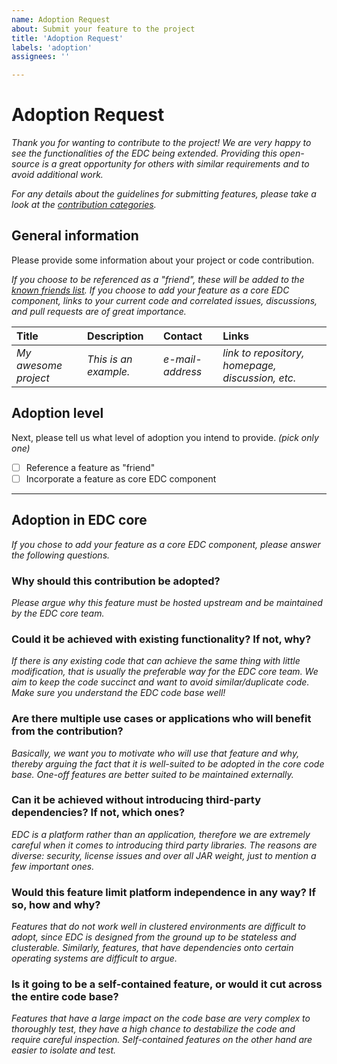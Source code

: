```yaml
---
name: Adoption Request
about: Submit your feature to the project
title: 'Adoption Request'
labels: 'adoption'
assignees: ''

---
```


# Adoption Request

_Thank you for wanting to contribute to the project! We are very happy to see the functionalities of the
EDC being extended. Providing this open-source is a great opportunity for others with similar requirements
and to avoid additional work._

_For any details about the guidelines for submitting features, please take a look at the
[contribution categories](https://github.com/eclipse-dataspaceconnector/DataSpaceConnector/blob/main/contribution_categories.md)._


## General information

Please provide some information about your project or code contribution. 

_If you choose to be referenced as a "friend", these will be added to the [known friends list](https://github.com/eclipse-dataspaceconnector/DataSpaceConnector/blob/main/known_friends.md)._
_If you choose to add your feature as a core EDC component, links to your current code and correlated issues,
discussions, and pull requests are of great importance._

| Title | Description | Contact | Links
| :--- | :--- | :--- | :---
| _My awesome project_ | _This is an example._ | _e-mail-address_ | _link to repository, homepage, discussion, etc._


## Adoption level

Next, please tell us what level of adoption you intend to provide. _(pick only one)_

- [ ] Reference a feature as "friend"
- [ ] Incorporate a feature as core EDC component

---

## Adoption in EDC core

_If you chose to add your feature as a core EDC component, please answer the following questions._

### Why should this contribution be adopted?
_Please argue why this feature must be hosted upstream and be maintained by the EDC core team._

### Could it be achieved with existing functionality? If not, why?
_If there is any existing code that can achieve the same thing with little modification, that is usually
the preferable way for the EDC core team. We aim to keep the code succinct and want to avoid similar/duplicate
code. Make sure you understand the EDC code base well!_

### Are there multiple use cases or applications who will benefit from the contribution?
_Basically, we want you to motivate who will use that feature and why, thereby arguing the fact that it
is well-suited to be adopted in the core code base. One-off features are better suited to be maintained
externally._

### Can it be achieved without introducing third-party dependencies? If not, which ones?
_EDC is a platform rather than an application, therefore we are extremely careful when it comes to introducing
third party libraries. The reasons are diverse: security, license issues and over all JAR weight, just to
mention a few important ones._

### Would this feature limit platform independence in any way? If so, how and why?
_Features that do not work well in clustered environments are difficult to adopt, since EDC is designed
from the ground up to be stateless and clusterable. Similarly, features, that have dependencies onto certain
operating systems are difficult to argue._

### Is it going to be a self-contained feature, or would it cut across the entire code base?
_Features that have a large impact on the code base are very complex to thoroughly test, they have a
high chance to destabilize the code and require careful inspection. Self-contained features on the other
hand are easier to isolate and test._
